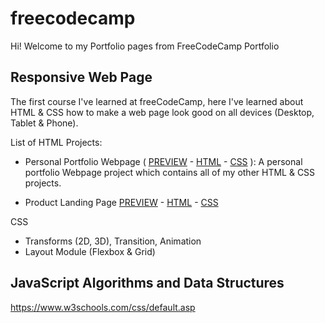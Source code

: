 # freecodecamp
Hi! Welcome to my Portfolio pages from FreeCodeCamp Portfolio

## Responsive Web Page
The first course I've learned at freeCodeCamp, here I've learned about HTML & CSS how to make a web page look good on all devices (Desktop, Tablet & Phone).

List of HTML Projects:
- Personal Portfolio Webpage ( [PREVIEW](https://codepen.io/nicholasreinaldo/full/wvYRPmq) - [HTML](https://github.com/nicholasreinaldo/freecodecamp/blob/main/responsive-web-design/personal-portfolio.html) - [CSS](https://github.com/nicholasreinaldo/freecodecamp/blob/main/responsive-web-design/personal-portfolio-styles.css) ): A personal portfolio Webpage project which contains all of my other HTML & CSS projects.



- Product Landing Page [PREVIEW](https://codepen.io/nicholasreinaldo/full/MWqOoRr) - [HTML](https://github.com/nicholasreinaldo/freecodecamp/blob/main/responsive-web-design/product-landing-page.html) - [CSS](https://github.com/nicholasreinaldo/freecodecamp/blob/main/responsive-web-design/product-landing-page-styles.css)


CSS 
- Transforms (2D, 3D), Transition, Animation 
- Layout Module (Flexbox & Grid)

## JavaScript Algorithms and Data Structures 

https://www.w3schools.com/css/default.asp
